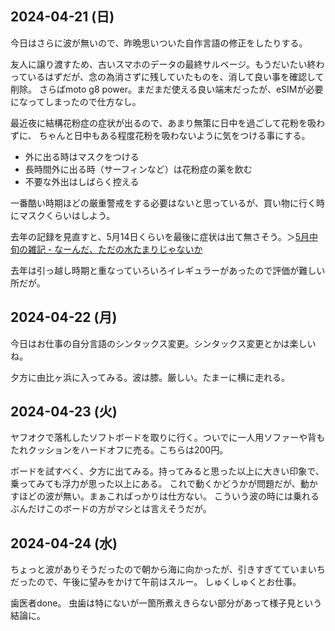 ## 2024-04-21 (日)

今日はさらに波が無いので、昨晩思いついた自作言語の修正をしたりする。

友人に譲り渡すため、古いスマホのデータの最終サルベージ。もうだいたい終わっているはずだが、念の為消さずに残していたものを、消して良い事を確認して削除。
さらばmoto g8 power。まだまだ使える良い端末だったが、eSIMが必要になってしまったので仕方なし。

最近夜に結構花粉症の症状が出るので、あまり無策に日中を過ごして花粉を吸わずに、
ちゃんと日中もある程度花粉を吸わないように気をつける事にする。

- 外に出る時はマスクをつける
- 長時間外に出る時（サーフィンなど）は花粉症の薬を飲む
- 不要な外出はしばらく控える

一番酷い時期ほどの厳重警戒をする必要はないと思っているが、買い物に行く時にマスクくらいはしよう。

去年の記録を見直すと、5月14日くらいを最後に症状は出て無さそう。＞[5月中旬の雑記 - なーんだ、ただの水たまりじゃないか](https://karino2.github.io/2023/05/21/may02_dailylife.html)

去年は引っ越し時期と重なっていろいろイレギュラーがあったので評価が難しい所だが。

## 2024-04-22 (月)

今日はお仕事の自分言語のシンタックス変更。シンタックス変更とかは楽しいね。

夕方に由比ヶ浜に入ってみる。波は膝。厳しい。たまーに横に走れる。

## 2024-04-23 (火)

ヤフオクで落札したソフトボードを取りに行く。ついでに一人用ソファーや背もたれクッションをハードオフに売る。こちらは200円。

ボードを試すべく、夕方に出てみる。持ってみると思った以上に大きい印象で、乗ってみても浮力が思った以上にある。
これで動くかどうかが問題だが、動かすほどの波が無い。まぁこればっかりは仕方ない。
こういう波の時には乗れるぶんだけこのボードの方がマシとは言えそうだが。

## 2024-04-24 (水)

ちょっと波がありそうだったので朝から海に向かったが、引きすぎてていまいちだったので、午後に望みをかけて午前はスルー。
しゅくしゅくとお仕事。

歯医者done。
虫歯は特にないが一箇所煮えきらない部分があって様子見という結論に。